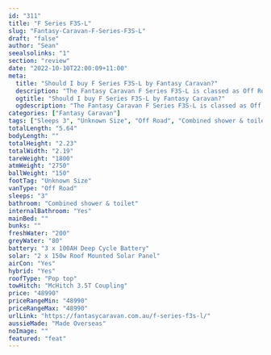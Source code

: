 ```yaml
---
id: "311"
title: "F Series F3S-L"
slug: "Fantasy-Caravan-F-Series-F3S-L"
draft: "false"
author: "Sean"
seealsolinks: "1"
section: "review"
date: "2022-10-10T22:00:09+11:00"
meta:
  title: "Should I buy F Series F3S-L by Fantasy Caravan?"
  description: "The Fantasy Caravan F Series F3S-L is classed as Off Road, and sleeps 3 people. It is Made Overseas and comes in at Unknown Size. It generally has Combined shower & toilet."
  ogtitle: "Should I buy F Series F3S-L by Fantasy Caravan?"
  ogdescription: "The Fantasy Caravan F Series F3S-L is classed as Off Road, and sleeps 3 people. It is Made Overseas and comes in at Unknown Size. It generally has Combined shower & toilet."
categories: ["Fantasy Caravan"]
tags: ["Sleeps 3", "Unknown Size", "Off Road", "Combined shower & toilet", "Pop top", "Under 50k"]
totalLength: "5.64"
bodyLength: ""
totalHeight: "2.23"
totalWidth: "2.19"
tareWeight: "1800"
atmWeight: "2750"
ballWeight: "150"
footTag: "Unknown Size"
vanType: "Off Road"
sleeps: "3"
bathroom: "Combined shower & toilet"
internalBathroom: "Yes"
mainBed: ""
bunks: ""
freshWater: "200"
greyWater: "80"
battery: "3 x 100AH Deep Cycle Battery"
solar: "2 x 150w Roof Mounted Solar Panel"
airCon: "Yes"
hybrid: "Yes"
roofType: "Pop top"
towHitch: "McHitch 3.5T Coupling"
price: "48990"
priceRangeMin: "48990"
priceRangeMax: "48990"
urlLink: "https://fantasycaravan.com.au/f-series-f3s-l/"
aussieMade: "Made Overseas"
noImage: ""
featured: "feat"
---
```

